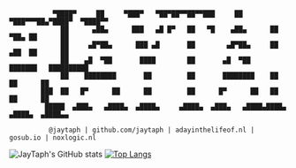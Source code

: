 ### 
```
                                                                                                     
           ▀████▀     ██     ▀███▀   ▀██▀██▀▀██▀▀███     ██     ▀███▀▀▀██▄▀████▀  ▀████▀▀            
             ██      ▄██▄      ███   ▄█ █▀   ██   ▀█    ▄██▄      ██   ▀██▄ ██      ██               
             ██     ▄█▀██▄      ███ ▄█       ██        ▄█▀██▄     ██   ▄██  ██      ██               
             ██    ▄█  ▀██       ████        ██       ▄█  ▀██     ███████   ██████████               
             ██    ████████       ██         ██       ████████    ██        ██      ██               
        ███  ██   █▀      ██      ██         ██      █▀      ██   ██        ██      ██               
         █████  ▄███▄   ▄████▄  ▄████▄     ▄████▄  ▄███▄   ▄████▄████▄    ▄████▄  ▄████▄▄            
                                                                                                     
          @jaytaph | github.com/jaytaph | adayinthelifeof.nl | gosub.io | noxlogic.nl
```

![JayTaph's GitHub stats](https://github-readme-stats.vercel.app/api?username=jaytaph&count_private=true&show_icons=true&theme=nord&custom_title=JayTaph%27s%20GitHub%20Stats)
[![Top Langs](https://github-readme-stats.vercel.app/api/top-langs/?username=jaytaph&layout=compact)](https://github.com/anuraghazra/github-readme-stats)
